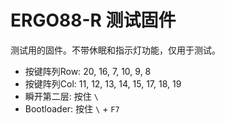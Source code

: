 # ERGO88-R 测试固件

测试用的固件。不带休眠和指示灯功能，仅用于测试。

- 按键阵列Row: 20, 16, 7, 10, 9, 8
- 按键阵列Col: 11, 12, 13, 14, 15, 17, 18, 19
- 瞬开第二层: 按住 `\`
- Bootloader: 按住 `\` + `F7`
